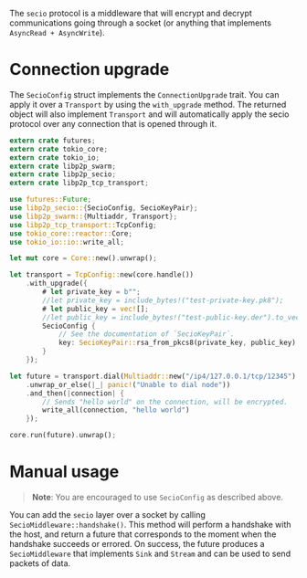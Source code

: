 The `secio` protocol is a middleware that will encrypt and decrypt communications going
through a socket (or anything that implements `AsyncRead + AsyncWrite`).

# Connection upgrade

The `SecioConfig` struct implements the `ConnectionUpgrade` trait. You can apply it over a
`Transport` by using the `with_upgrade` method. The returned object will also implement
`Transport` and will automatically apply the secio protocol over any connection that is opened
through it.

```rust
extern crate futures;
extern crate tokio_core;
extern crate tokio_io;
extern crate libp2p_swarm;
extern crate libp2p_secio;
extern crate libp2p_tcp_transport;

use futures::Future;
use libp2p_secio::{SecioConfig, SecioKeyPair};
use libp2p_swarm::{Multiaddr, Transport};
use libp2p_tcp_transport::TcpConfig;
use tokio_core::reactor::Core;
use tokio_io::io::write_all;

let mut core = Core::new().unwrap();

let transport = TcpConfig::new(core.handle())
    .with_upgrade({
        # let private_key = b"";
        //let private_key = include_bytes!("test-private-key.pk8");
        # let public_key = vec![];
        //let public_key = include_bytes!("test-public-key.der").to_vec();
        SecioConfig {
            // See the documentation of `SecioKeyPair`.
            key: SecioKeyPair::rsa_from_pkcs8(private_key, public_key).unwrap(),
        }
    });

let future = transport.dial(Multiaddr::new("/ip4/127.0.0.1/tcp/12345").unwrap())
    .unwrap_or_else(|_| panic!("Unable to dial node"))
    .and_then(|connection| {
        // Sends "hello world" on the connection, will be encrypted.
        write_all(connection, "hello world")
    });

core.run(future).unwrap();
```

# Manual usage

> **Note**: You are encouraged to use `SecioConfig` as described above.

You can add the `secio` layer over a socket by calling `SecioMiddleware::handshake()`. This
method will perform a handshake with the host, and return a future that corresponds to the
moment when the handshake succeeds or errored. On success, the future produces a
`SecioMiddleware` that implements `Sink` and `Stream` and can be used to send packets of data.
